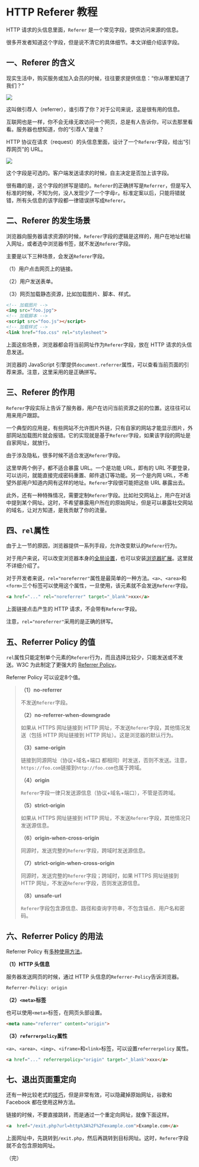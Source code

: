 # HTTP Referer 教程

HTTP 请求的头信息里面，`Referer` 是一个常见字段，提供访问来源的信息。

很多开发者知道这个字段，但是说不清它的具体细节。本文详细介绍该字段。

## 一、Referer 的含义

现实生活中，购买服务或加入会员的时候，往往要求提供信息：“你从哪里知道了我们？”

![](https://www.wangbase.com/blogimg/asset/201906/bg2019060401.jpg)

这叫做引荐人（referrer），谁引荐了你？对于公司来说，这是很有用的信息。

互联网也是一样，你不会无缘无故访问一个网页，总是有人告诉你，可以去那里看看。服务器也想知道，你的“引荐人”是谁？

HTTP 协议在请求（request）的头信息里面，设计了一个`Referer`字段，给出“引荐网页”的 URL。

![](https://www.wangbase.com/blogimg/asset/201906/bg2019060402.jpg)

这个字段是可选的。客户端发送请求的时候，自主决定是否加上该字段。

很有趣的是，这个字段的拼写是错的。`Referer`的正确拼写是`Referrer`，但是写入标准的时候，不知为何，没人发现少了一个字母`r`。标准定案以后，只能将错就错，所有头信息的该字段都一律错误拼写成`Referer`。

## 二、Referer 的发生场景

浏览器向服务器请求资源的时候，`Referer`字段的逻辑是这样的，用户在地址栏输入网址，或者选中浏览器书签，就不发送`Referer`字段。

主要是以下三种场景，会发送`Referer`字段。

（1）用户点击网页上的链接。

（2）用户发送表单。

（3）网页加载静态资源，比如加载图片、脚本、样式。

```html
<!-- 加载图片 -->
<img src="foo.jpg">
<!-- 加载脚本 -->
<script src="foo.js"></script>
<!-- 加载样式 -->
<link href="foo.css" rel="stylesheet">
```

上面这些场景，浏览器都会将当前网址作为`Referer`字段，放在 HTTP 请求的头信息发送。

浏览器的 JavaScript 引擎提供`document.referrer`属性，可以查看当前页面的引荐来源。注意，这里采用的是正确拼写。

## 三、Referer 的作用

`Referer`字段实际上告诉了服务器，用户在访问当前资源之前的位置。这往往可以用来用户跟踪。

一个典型的应用是，有些网站不允许图片外链，只有自家的网站才能显示图片，外部网站加载图片就会报错。它的实现就是基于`Referer`字段，如果该字段的网址是自家网址，就放行。

由于涉及隐私，很多时候不适合发送`Referer`字段。

这里举两个例子，都不适合暴露 URL。一个是功能 URL，即有的 URL 不要登录，可以访问，就能直接完成密码重置、邮件退订等功能。另一个是内网 URL，不希望外部用户知道内网有这样的地址。`Referer`字段很可能把这些 URL 暴露出去。

此外，还有一种特殊情况，需要定制`Referer`字段。比如社交网站上，用户在对话中提到某个网址。这时，不希望暴露用户所在的原始网址，但是可以暴露社交网站的域名，让对方知道，是我贡献了你的流量。

## 四、`rel`属性

由于上一节的原因，浏览器提供一系列手段，允许改变默认的`Referer`行为。

对于用户来说，可以改变浏览器本身的[全局设置](http://kb.mozillazine.org/Network.http.sendRefererHeader)，也可以安装[浏览器扩展](https://browsernative.com/http-referer-control-chrome/)。这里就不详细介绍了。

对于开发者来说，`rel="noreferrer"`属性是最简单的一种方法。`<a>`、`<area>`和`<form>`三个标签可以使用这个属性，一旦使用，该元素就不会发送`Referer`字段。

```html
<a href="..." rel="noreferrer" target="_blank">xxx</a>
```

上面链接点击产生的 HTTP 请求，不会带有`Referer`字段。

注意，`rel="noreferrer"`采用的是正确的拼写。

## 五、Referrer Policy 的值

`rel`属性只能定制单个元素的`Referer`行为，而且选择比较少，只能发送或不发送。W3C 为此制定了更强大的 [Referrer Policy](https://w3c.github.io/webappsec-referrer-policy/)。

Referrer Policy 可以设定8个值。

> **（1）no-referrer**
> 
> 不发送`Referer`字段。
> 
> **（2）no-referrer-when-downgrade**
> 
> 如果从 HTTPS 网址链接到 HTTP 网址，不发送`Referer`字段，其他情况发送（包括 HTTP 网址链接到 HTTP 网址）。这是浏览器的默认行为。
> 
> **（3）same-origin**
> 
> 链接到同源网址（协议+域名+端口 都相同）时发送，否则不发送。注意，`https://foo.com`链接到`http://foo.com`也属于跨域。
> 
> **（4）origin**
> 
> `Referer`字段一律只发送源信息（协议+域名+端口），不管是否跨域。
> 
> **（5）strict-origin**
> 
> 如果从 HTTPS 网址链接到 HTTP 网址，不发送`Referer`字段，其他情况只发送源信息。
> 
> **（6）origin-when-cross-origin**
> 
> 同源时，发送完整的`Referer`字段，跨域时发送源信息。
> 
> **（7）strict-origin-when-cross-origin**
> 
> 同源时，发送完整的`Referer`字段；跨域时，如果 HTTPS 网址链接到 HTTP 网址，不发送`Referer`字段，否则发送源信息。
> 
> **（8）unsafe-url**
> 
> `Referer`字段包含源信息、路径和查询字符串，不包含锚点、用户名和密码。

## 六、Referrer Policy 的用法

Referrer Policy 有[多种使用方法](https://w3c.github.io/webappsec-referrer-policy/#referrer-policy-delivery)。

**（1）HTTP 头信息**

服务器发送网页的时候，通过 HTTP 头信息的`Referrer-Policy`告诉浏览器。

```html
Referrer-Policy: origin
```

**（2）`<meta>`标签**

也可以使用`<meta>`标签，在网页头部设置。

```html
<meta name="referrer" content="origin">
```

**（3）`referrerpolicy`属性**

 `<a>`、`<area>`、`<img>`、`<iframe>`和`<link>`标签，可以设置`referrerpolicy` 属性。
 
```html
<a href="..." referrerpolicy="origin" target="_blank">xxx</a>
```

## 七、退出页面重定向

还有一种比较老式的[技巧](https://geekthis.net/post/hide-http-referer-headers/#exit-page-redirect)，但是非常有效，可以隐藏掉原始网址，谷歌和 Facebook 都在使用这种方法。

链接的时候，不要直接跳转，而是通过一个重定向网址，就像下面这样。

```html
<a  href="/exit.php?url=http%3A%2F%2Fexample.com">Example.com</a>
```

上面网址中，先跳转到`/exit.php`，然后再跳转到目标网址。这时，`Referer`字段就不会包含原始网址。

（完）

